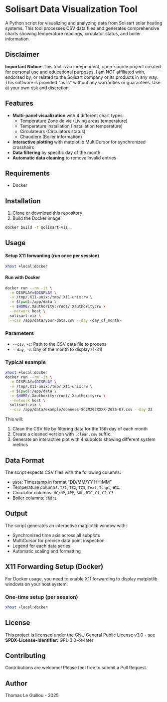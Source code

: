 # Solisart Data Visualization Tool

A Python script for visualizing and analyzing data from Solisart solar heating systems. This tool processes CSV data files and generates comprehensive charts showing temperature readings, circulator status, and boiler information.

## Disclaimer

**Important Notice**: This tool is an independent, open-source project created for personal use and educational purposes. I am NOT affiliated with, endorsed by, or related to the Solisart company or its products in any way. This software is provided "as is" without any warranties or guarantees. Use at your own risk and discretion.

## Features

- **Multi-panel visualization** with 4 different chart types:
  - Temperature Zone de vie (Living areas temperature)
  - Temperature installation (Installation temperature)
  - Circulateurs (Circulators status)
  - Chaudiere (Boiler information)
- **Interactive plotting** with matplotlib MultiCursor for synchronized crosshairs
- **Data filtering** by specific day of the month
- **Automatic data cleaning** to remove invalid entries

## Requirements

- Docker

## Installation

1. Clone or download this repository
2. Build the Docker image:
```bash
docker build -t solisart-viz .
```

## Usage

#### Setup X11 forwarding (run once per session)
```bash
xhost +local:docker
```

#### Run with Docker
```bash
docker run --rm -it \
  -e DISPLAY=$DISPLAY \
  -v /tmp/.X11-unix:/tmp/.X11-unix:rw \
  -v $(pwd):/app/data \
  -v $HOME/.Xauthority:/root/.Xauthority:rw \
  --network host \
  solisart-viz \
  --csv /app/data/your-data.csv --day <day_of_month>
```

### Parameters

- `--csv`, `-c`: Path to the CSV data file to process
- `--day`, `-d`: Day of the month to display (1-31)

### Typical example

```bash
xhost +local:docker
docker run --rm -it \
  -e DISPLAY=$DISPLAY \
  -v /tmp/.X11-unix:/tmp/.X11-unix:rw \
  -v $(pwd):/app/data \
  -v $HOME/.Xauthority:/root/.Xauthority:rw \
  --network host \
  solisart-viz \
  --csv /app/data/example/donnees-SC2M202XXXX-2025-07.csv --day 22
```

This will:
1. Clean the CSV file by filtering data for the 15th day of each month
2. Create a cleaned version with `.clean.csv` suffix
3. Generate an interactive plot with 4 subplots showing different system metrics

## Data Format

The script expects CSV files with the following columns:
- `Date`: Timestamp in format "DD/MM/YY HH:MM"
- Temperature columns: `TZ1`, `TZ2`, `TZ3`, `Text`, `Tcapt`, etc.
- Circulator columns: `HC/HP`, `APP`, `SOL`, `BTC`, `C1`, `C2`, `C3`
- Boiler columns: `chdr1`

## Output

The script generates an interactive matplotlib window with:
- Synchronized time axis across all subplots
- MultiCursor for precise data point inspection
- Legend for each data series
- Automatic scaling and formatting

## X11 Forwarding Setup (Docker)

For Docker usage, you need to enable X11 forwarding to display matplotlib windows on your host system:

### One-time setup (per session)
```bash
xhost +local:docker
```

## License

This project is licensed under the GNU General Public License v3.0 - see **SPDX-License-Identifier:** GPL-3.0-or-later

## Contributing

Contributions are welcome! Please feel free to submit a Pull Request.

## Author

Thomas Le Guillou - 2025